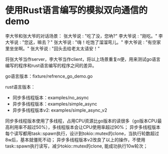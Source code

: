 # 使用Rust语言编写的模拟双向通信的demo

李大爷和张大爷的对话场景：
张大爷说  : "吃了没，您吶?"
李大爷说  : "刚吃。"
李大爷说  : "您这，嘛去？"
张大爷说  : "嗨！吃饱了溜溜弯儿。"
李大爷说  : "有空家里坐坐啊。"
张大爷说  : "回头去给老太太请安！"

将张大爷当作server，李大爷当作client，将以上场景重复n便，用来测试go语言编写的程序和rust语言编写的程序之间的差异。

go语言版本：fixture/refrence_go_demo.go

rust语言版本：

* 同步多线程版本：examples/no_async
* 异步多线程版本：examples/simple_async
* 异步多线程版本v2: examples/simple_async_v2

同步多线程版本使用了多线程，占用CPU资源比go版本的读很多（go版本CPU最高利用率不超过50%），多线程版本会让CPU使用率超过90%；
异步多线程版本每个读写都用task::spawn执行，设计到tokio::mutex的clone，当执行轮数超过8w后，基本就僵死不动；
异步多线程版本v2改良了以上的操作，不使用task::spawn执行读写，减少tokio::mutex的clone, 能成功执行10w轮次；